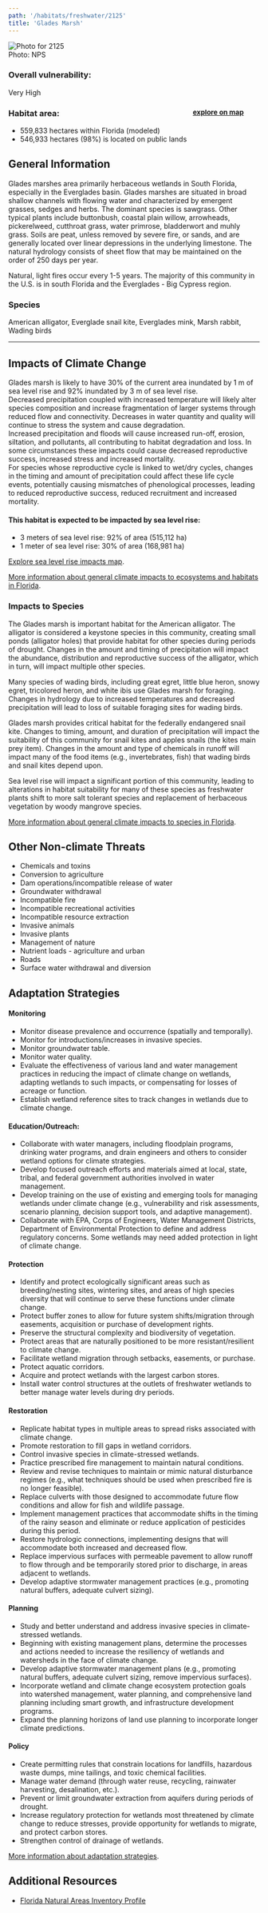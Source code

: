 ```yaml
---
path: '/habitats/freshwater/2125'
title: 'Glades Marsh'
---
```


<content-header icon="freshwater_nonforested_wetlands" title="Glades Marsh" subtitle="within Freshwater Non-forested Wetlands">
</content-header>

<div id="TopSection">

<div class="header-photo"><img src="2125.jpg" alt="Photo for 2125"/>
<figcaption>Photo: NPS</figcaption></div>

<div>

### Overall vulnerability:

<div class="vulnerability vulnerability-extreme">Very High</div>

<h3>Habitat area: 
<a href="/habitats/freshwater/2125/map" style="float:right;font-size:smaller;margin-right: 2rem;">
<fa-icon name="map"></fa-icon>
explore on map
</a>
</h3>

-   559,833 hectares within Florida (modeled)
-   546,933 hectares (98%) is located on public lands

</div>
</div>

## General Information

Glades marshes area primarily herbaceous wetlands in South Florida, especially in the Everglades basin.  Glades marshes are situated in broad shallow channels with flowing water and characterized by emergent grasses, sedges and herbs.  The dominant species is sawgrass.  Other typical plants include buttonbush, coastal plain willow, arrowheads, pickerelweed, cutthroat grass, water primrose, bladderwort and muhly grass.  Soils are peat, unless removed by severe fire, or sands, and are generally located over linear depressions in the underlying limestone.  The natural hydrology consists of sheet flow that may be maintained on the order of 250 days per year.  

Natural, light fires occur every 1-5 years.  The majority of this community in the U.S. is in south Florida and the Everglades - Big Cypress region.



### Species

American alligator, Everglade snail kite, Everglades mink, Marsh rabbit, Wading birds

<hr />

## Impacts of Climate Change

Glades marsh is likely to have 30% of the current area inundated by 1 m of sea level rise and 92% inundated by 3 m of sea level rise. <br />Decreased precipitation coupled with increased temperature will likely alter species composition and increase fragmentation of larger systems through reduced flow and connectivity.  Decreases in water quantity and quality will continue to stress the system and cause degradation.    <br />Increased precipitation and floods will cause increased run-off, erosion, siltation, and pollutants, all contributing to habitat degradation and loss.  In some circumstances these impacts could cause decreased reproductive success, increased stress and increased mortality.  <br />For species whose reproductive cycle is linked to wet/dry cycles, changes in the timing and amount of precipitation could affect these life cycle events, potentially causing mismatches of phenological processes, leading to reduced reproductive success, reduced recruitment and increased mortality.


#### This habitat is expected to be impacted by sea level rise:

- 3 meters of sea level rise: 92% of area (515,112 ha)
- 1 meter of sea level rise: 30% of area (168,981 ha)

[Explore sea level rise impacts map](/habitats/freshwater/2125/map).


[More information about general climate impacts to ecosystems and habitats in Florida](/impacts/habitats).

### Impacts to Species

The Glades marsh is important habitat for the American alligator.  The alligator is considered a keystone species in this community, creating small ponds (alligator holes) that provide habitat for other species during periods of drought.  Changes in the amount and timing of precipitation will impact the abundance, distribution and reproductive success of the alligator, which in turn, will impact multiple other species.  

Many species of wading birds, including great egret, little blue heron, snowy egret, tricolored heron, and white ibis use Glades marsh for foraging.  Changes in hydrology due to increased temperatures and decreased precipitation will lead to loss of suitable foraging sites for wading birds.  

Glades marsh provides critical habitat for the federally endangered snail kite.  Changes to timing, amount, and duration of precipitation will impact the suitability of this community for snail kites and apples snails (the kites main prey item).  Changes in the amount and type of chemicals in runoff will impact many of the food items (e.g., invertebrates, fish) that wading birds and snail kites depend upon.  

Sea level rise will impact a significant portion of this community, leading to alterations in habitat suitability for many of these species as freshwater plants shift to more salt tolerant species and replacement of herbaceous vegetation by woody mangrove species.

[More information about general climate impacts to species in Florida](/impacts/species).

## Other Non-climate Threats

-	Chemicals and toxins
-	Conversion to agriculture
-	Dam operations/incompatible release of water
-	Groundwater withdrawal
-	Incompatible fire
-	Incompatible recreational activities
-	Incompatible resource extraction
-	Invasive animals
-	Invasive plants
-	Management of nature
-	Nutrient loads - agriculture and urban
-	Roads
-	Surface water withdrawal and diversion


## Adaptation Strategies

#### Monitoring

- Monitor disease prevalence and occurrence (spatially and temporally).
- Monitor for introductions/increases in invasive species.
- Monitor groundwater table.
- Monitor water quality.
- Evaluate the effectiveness of various land and water management practices in reducing the impact of climate change on wetlands, adapting wetlands to such impacts, or compensating for losses of  acreage or function.
- Establish wetland reference sites to track changes in wetlands due to climate change.


#### Education/Outreach: 

- Collaborate with water managers, including floodplain programs, drinking water programs, and drain engineers and others to consider wetland options for climate strategies.
- Develop focused outreach efforts and materials aimed at local, state, tribal, and federal government authorities involved in water management.
- Develop training on the use of existing and emerging tools for managing wetlands under climate change (e.g., vulnerability and risk assessments, scenario planning, decision support tools, and adaptive management).
- Collaborate with EPA, Corps of Engineers, Water Management Districts, Department of Environmental Protection to define and address regulatory concerns. Some wetlands may need added protection in light of climate change.


#### Protection

- Identify and protect ecologically significant areas such as breeding/nesting sites, wintering sites, and areas of high species diversity that will continue to serve these functions under climate change.
- Protect buffer zones to allow for future system shifts/migration through easements, acquisition or purchase of development rights.
- Preserve the structural complexity and biodiversity of vegetation.
- Protect areas that are naturally positioned to be more resistant/resilient to climate change.
- Facilitate wetland migration through setbacks, easements, or purchase.
- Protect aquatic corridors.
- Acquire and protect wetlands with the largest carbon stores.
- Install water control structures at the outlets of freshwater wetlands to better manage water levels during dry periods.


#### Restoration

- Replicate habitat types in multiple areas to spread risks associated with climate change.
- Promote restoration to fill gaps in wetland corridors.
- Control invasive species in climate-stressed wetlands.
- Practice prescribed fire management to maintain natural conditions.
- Review and revise techniques to maintain or mimic natural disturbance regimes (e.g., what techniques should be used when prescribed fire is no longer feasible).
- Replace culverts with those designed to accommodate future flow conditions and allow for fish and wildlife passage.
- Implement management practices that accommodate shifts in the timing of the rainy season and eliminate or reduce application of pesticides during this period.
- Restore hydrologic connections, implementing designs that will accommodate both increased and decreased flow.
- Replace impervious surfaces with permeable pavement to allow runoff to flow through and be temporarily stored prior to discharge, in areas adjacent to wetlands.
- Develop adaptive stormwater management practices (e.g., promoting natural buffers, adequate culvert sizing).


#### Planning

- Study and better understand and address invasive species in climate-stressed wetlands.
- Beginning with existing management plans, determine the processes and actions needed to increase the resiliency of wetlands and watersheds in the face of climate change.
- Develop adaptive stormwater management plans (e.g., promoting natural buffers, adequate culvert sizing, remove impervious surfaces).
- Incorporate wetland and climate change ecosystem protection goals into watershed management, water planning, and comprehensive land planning including smart growth, and infrastructure development programs.
- Expand the planning horizons of land use planning to incorporate longer climate predictions.


#### Policy

- Create permitting rules that constrain locations for landfills, hazardous waste dumps, mine tailings, and toxic chemical facilities.
- Manage water demand (through water reuse, recycling, rainwater harvesting, desalination, etc.).
- Prevent or limit groundwater extraction from aquifers during periods of drought.
- Increase regulatory protection for wetlands most threatened by climate change to reduce stresses, provide opportunity for wetlands to migrate, and protect carbon stores.
- Strengthen control of drainage of wetlands.




[More information about adaptation strategies](/strategies).

## Additional Resources

 - [Florida Natural Areas Inventory Profile](http://www.fnai.org/PDF/NC/Glades_Marsh_Final_2010.pdf)
